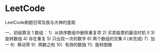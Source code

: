 # LeetCode
LeetCode刷题日常及我与大神的差距

一、初级算法
  1.数组：
    1）从排序数组中删除重复项
    2) 买卖股票的最佳时机 II
    3) 旋转数组
    4) 存在重复
    5) 只出现一次的数字
    6) 两个数组的交集 II (未完成)
    7）加一
    8）移动零
    9）两数之和
    10）有效的数独
    11）旋转图像
